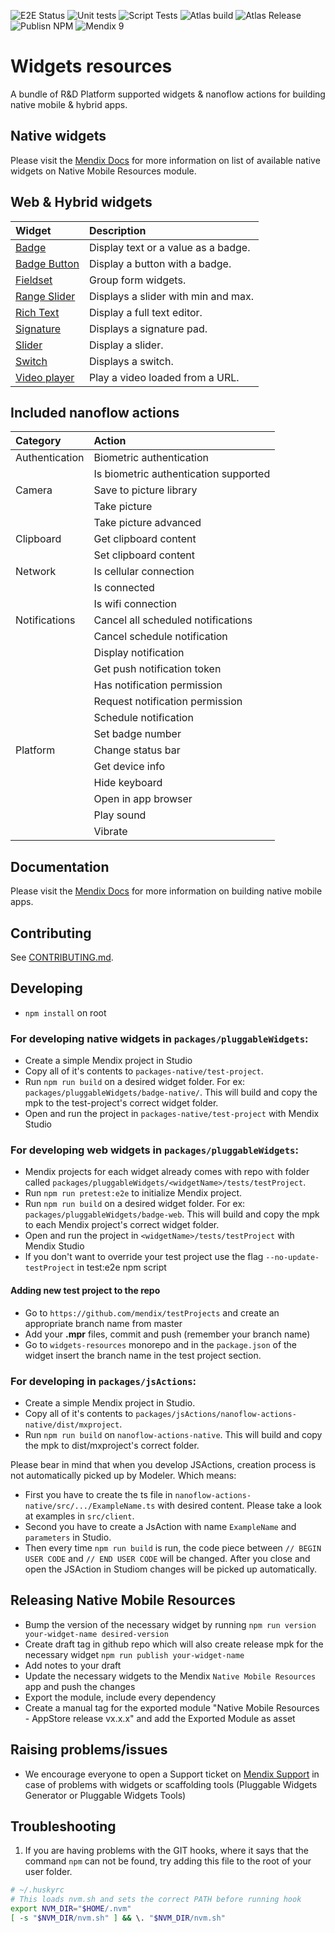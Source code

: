 ![E2E Status](https://github.com/mendix/widgets-resources/actions/workflows/WebAutomatedTests.yml/badge.svg?branch=master)
![Unit tests](https://github.com/mendix/widgets-resources/actions/workflows/UnitTests.yml/badge.svg?branch=master)
![Script Tests](https://github.com/mendix/widgets-resources/actions/workflows/ScriptTests.yml/badge.svg?branch=master)
![Atlas build](https://github.com/mendix/widgets-resources/actions/workflows/AtlasBuildTest.yml/badge.svg?branch=master)
![Atlas Release](https://github.com/mendix/widgets-resources/actions/workflows/AtlasReleaseThemeFiles.yml/badge.svg?branch=master)
![Publisn NPM](https://github.com/mendix/widgets-resources/actions/workflows/PublishNpm.yml/badge.svg?branch=master)
![Mendix 9](https://img.shields.io/badge/mendix-9.0.5-brightgreen.svg)

# Widgets resources

A bundle of R&D Platform supported widgets & nanoflow actions for building native mobile & hybrid apps.

## Native widgets

Please visit the [Mendix Docs](https://docs.mendix.com/appstore/modules/native-mobile-resources) for more information on list of available native
widgets on Native Mobile Resources module.

## Web & Hybrid widgets

| Widget                                                                                                             | Description                         |
| :----------------------------------------------------------------------------------------------------------------- | :---------------------------------- |
| [Badge](https://github.com/mendix/widgets-resources/blob/master/packages/pluggableWidgets/badge-web)               | Display text or a value as a badge. |
| [Badge Button](https://github.com/mendix/widgets-resources/blob/master/packages/pluggableWidgets/badge-button-web) | Display a button with a badge.      |
| [Fieldset](https://github.com/mendix/widgets-resources/blob/master/packages/pluggableWidgets/fieldset-web)         | Group form widgets.                 |
| [Range Slider](https://github.com/mendix/widgets-resources/blob/master/packages/customWidgets/range-slider-web)    | Displays a slider with min and max. |
| [Rich Text](https://github.com/mendix/widgets-resources/blob/master/packages/customWidgets/rich-text-web)          | Display a full text editor.         |
| [Signature](https://github.com/mendix/widgets-resources/blob/master/packages/customWidgets/signature-web)          | Displays a signature pad.           |
| [Slider](https://github.com/mendix/widgets-resources/blob/master/packages/customWidgets/slider-web)                | Display a slider.                   |
| [Switch](https://github.com/mendix/widgets-resources/blob/master/packages/customWidgets/switch-web)                | Displays a switch.                  |
| [Video player](https://github.com/mendix/widgets-resources/blob/master/packages/pluggableWidgets/video-player-web) | Play a video loaded from a URL.     |

[activity indicator]: https://github.com/mendix/widgets-resources/blob/master/packages/pluggableWidgets/activity-indicator-native
[app events]: https://github.com/mendix/widgets-resources/blob/master/packages/pluggableWidgets/app-events-native
[background image]: https://github.com/mendix/widgets-resources/blob/master/packages/pluggableWidgets/background-image-native
[badge]: https://github.com/mendix/widgets-resources/blob/master/packages/pluggableWidgets/badge-native
[barcode scanner]: https://github.com/mendix/widgets-resources/blob/master/packages/pluggableWidgets/barcode-scanner-native
[color picker]: https://github.com/mendix/widgets-resources/blob/master/packages/pluggableWidgets/color-picker-native
[feedback]: https://github.com/mendix/widgets-resources/blob/master/packages/pluggableWidgets/feedback-native
[floating action button]: https://github.com/mendix/widgets-resources/blob/master/packages/pluggableWidgets/floating-action-button-native
[maps]: https://github.com/mendix/widgets-resources/blob/master/packages/pluggableWidgets/maps-native
[notifications]: https://github.com/mendix/widgets-resources/blob/master/packages/pluggableWidgets/notifications-native
[progress bar]: https://github.com/mendix/widgets-resources/blob/master/packages/pluggableWidgets/progress-bar-native
[progress circle]: https://github.com/mendix/widgets-resources/blob/master/packages/pluggableWidgets/progress-circle-native
[qr code]: https://github.com/mendix/widgets-resources/blob/master/packages/pluggableWidgets/qr-code-native
[range slider]: https://github.com/mendix/widgets-resources/blob/master/packages/pluggableWidgets/range-slider-native
[rating]: https://github.com/mendix/widgets-resources/blob/master/packages/pluggableWidgets/rating-native
[slider]: https://github.com/mendix/widgets-resources/blob/master/packages/pluggableWidgets/slider-native
[toggle buttons]: https://github.com/mendix/widgets-resources/blob/master/packages/pluggableWidgets/toggle-buttons-native
[video player]: https://github.com/mendix/widgets-resources/blob/master/packages/pluggableWidgets/video-player-native
[web view]: https://github.com/mendix/widgets-resources/blob/master/packages/pluggableWidgets/web-view-native
[animation]: https://github.com/mendix/widgets-resources/blob/master/packages/pluggableWidgets/animation-native
[list view swipe]: https://github.com/mendix/widgets-resources/blob/master/packages/pluggableWidgets/listview-swipe-native
[intro screen]: https://github.com/mendix/widgets-resources/blob/master/packages/pluggableWidgets/intro-screen-native
[safe area view]: https://github.com/mendix/widgets-resources/blob/master/packages/pluggableWidgets/safe-area-view-native

## Included nanoflow actions

| Category       | Action                                |
| :------------- | :------------------------------------ |
| Authentication | Biometric authentication              |
|                | Is biometric authentication supported |
| Camera         | Save to picture library               |
|                | Take picture                          |
|                | Take picture advanced                 |
| Clipboard      | Get clipboard content                 |
|                | Set clipboard content                 |
| Network        | Is cellular connection                |
|                | Is connected                          |
|                | Is wifi connection                    |
| Notifications  | Cancel all scheduled notifications    |
|                | Cancel schedule notification          |
|                | Display notification                  |
|                | Get push notification token           |
|                | Has notification permission           |
|                | Request notification permission       |
|                | Schedule notification                 |
|                | Set badge number                      |
| Platform       | Change status bar                     |
|                | Get device info                       |
|                | Hide keyboard                         |
|                | Open in app browser                   |
|                | Play sound                            |
|                | Vibrate                               |

## Documentation

Please visit the [Mendix Docs](https://docs.mendix.com/refguide/native-mobile) for more information on building native
mobile apps.

## Contributing

See [CONTRIBUTING.md](https://github.com/mendix/widgets-resources/blob/master/CONTRIBUTING.md).

## Developing

-   `npm install` on root

### For developing native widgets in `packages/pluggableWidgets`:

-   Create a simple Mendix project in Studio
-   Copy all of it's contents to `packages-native/test-project`.
-   Run `npm run build` on a desired widget folder. For ex: `packages/pluggableWidgets/badge-native/`. This will build and copy the mpk
    to the test-project's correct widget folder.
-   Open and run the project in `packages-native/test-project` with Mendix Studio

### For developing web widgets in `packages/pluggableWidgets`:

-   Mendix projects for each widget already comes with repo with folder called
    `packages/pluggableWidgets/<widgetName>/tests/testProject`.
-   Run `npm run pretest:e2e` to initialize Mendix project.
-   Run `npm run build` on a desired widget folder. For ex: `packages/pluggableWidgets/badge-web`. This will build and copy the mpk to
    each Mendix project's correct widget folder.
-   Open and run the project in `<widgetName>/tests/testProject` with Mendix Studio
-   If you don't want to override your test project use the flag `--no-update-testProject` in test:e2e npm script

#### Adding new test project to the repo

-   Go to `https://github.com/mendix/testProjects` and create an appropriate branch name from master
-   Add your **.mpr** files, commit and push (remember your branch name)
-   Go to `widgets-resources` monorepo and in the `package.json` of the widget insert the branch name in the test project section.

### For developing in `packages/jsActions`:

-   Create a simple Mendix project in Studio.
-   Copy all of it's contents to `packages/jsActions/nanoflow-actions-native/dist/mxproject`.
-   Run `npm run build` on `nanoflow-actions-native`. This will build and copy the mpk to dist/mxproject's
    correct folder.

Please bear in mind that when you develop JSActions, creation process is not automatically picked up by Modeler. Which
means:

-   First you have to create the ts file in `nanoflow-actions-native/src/.../ExampleName.ts` with desired content. Please take
    a look at examples in `src/client`.
-   Second you have to create a JsAction with name `ExampleName` and `parameters` in Studio.
-   Then every time `npm run build` is run, the code piece between `// BEGIN USER CODE` and `// END USER CODE` will be
    changed. After you close and open the JSAction in Studiom changes will be picked up automatically.

## Releasing Native Mobile Resources

-   Bump the version of the necessary widget by running `npm run version your-widget-name desired-version`
-   Create draft tag in github repo which will also create release mpk for the necessary widget `npm run publish your-widget-name`
-   Add notes to your draft
-   Update the necessary widgets to the Mendix `Native Mobile Resources` app and push the changes
-   Export the module, include every dependency
-   Create a manual tag for the exported module "Native Mobile Resources - AppStore release vx.x.x" and add the Exported Module as asset

## Raising problems/issues
-   We encourage everyone to open a Support ticket on [Mendix Support](https://support.mendix.com) in case of problems with widgets or scaffolding tools (Pluggable Widgets Generator or Pluggable Widgets Tools)

## Troubleshooting
1. If you are having problems with the GIT hooks, where it says that the command `npm` can not be found, try adding this file to the root of your user folder.
```bash
# ~/.huskyrc
# This loads nvm.sh and sets the correct PATH before running hook
export NVM_DIR="$HOME/.nvm"
[ -s "$NVM_DIR/nvm.sh" ] && \. "$NVM_DIR/nvm.sh"
```